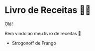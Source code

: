 # Livro de Receitas :woman_cook:

Olá!

Bem vindo ao meu livro de receitas :wave:

- Strogonoff de Frango

